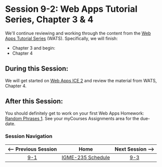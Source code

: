 # Session 9-2: Web Apps Tutorial Series, Chapter 3 & 4

We'll continue reviewing and working through the content from the [Web Apps Tutorial Series](https://github.com/tonethar/IGME-235-Shared/blob/master/tutorial/web-apps-0.md) (WATS).
Specifically, we will finish:  
- Chapter 3
and begin:
- Chapter 4

## During this Session:

We will get started on [Web Apps ICE 2](https://github.com/tonethar/IGME-235-Shared/blob/master/tutorial/web-apps-ex-2.md) and review the material from WATS, Chapter 4.

## After this Session:

You should definitely get to work on your first Web Apps Homework: [Random Phrases 1](https://github.com/tonethar/IGME-235-Shared/blob/master/tutorial/HW-wa-random-phrases-1.md).  See your myCourses Assignments area for the due-date.

### Session Navigation

| <-- Previous Session |               Home                  | Next Session --> |
|:--------------------:|:-----------------------------------:|:----------------:|
|  [9-1](9-1.md)       | [IGME-235 Schedule](../schedule.md) |   [9-3](9-3.md)  |

